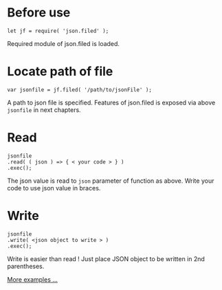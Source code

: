 # Before use
    let jf = require( 'json.filed' );

Required module of json.filed is loaded.


# Locate path of file
    var jsonfile = jf.filed( '/path/to/jsonFile' );
   
A path to json file is specified.
Features of json.filed is exposed via above `jsonfile` in next chapters.


# Read
    jsonfile
    .read( ( json ) => { < your code > } )
    .exec();

The json value is read to `json` parameter of function as above.
Write your code to use json value in braces.


# Write
    jsonfile
    .write( <json object to write > )
    .exec();

Write is easier than read !
Just place JSON object to be written in 2nd parentheses.

[More examples ...](./examples.md)
